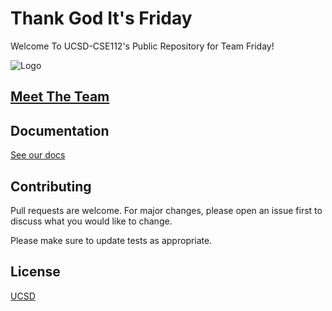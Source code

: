 # Thank God It's Friday
Welcome To UCSD-CSE112's Public Repository for Team Friday!

![Logo](https://github.com/ucsd-cse112/team13/blob/master/res/logo.png)

## [Meet The Team](https://github.com/ucsd-cse112/team13/blob/master/teamProfile.html)

## Documentation
[See our docs](https://drive.google.com/open?id=10RPfh2c-1xePoPe4ytpX2LaDlBoi1_Dy)

## Contributing
Pull requests are welcome. For major changes, please open an issue first to discuss what you would like to change.

Please make sure to update tests as appropriate.

## License
[UCSD]()